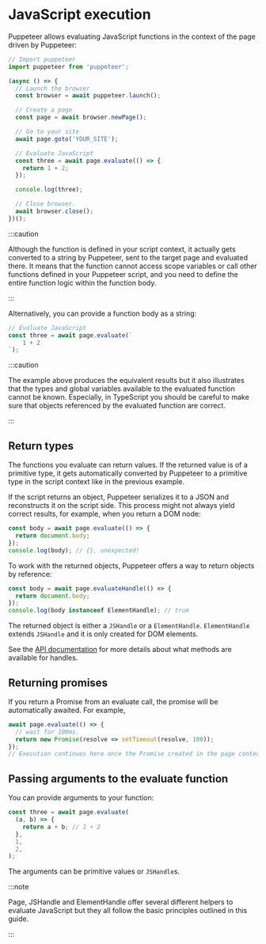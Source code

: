 # JavaScript execution

Puppeteer allows evaluating JavaScript functions in the context of the page
driven by Puppeteer:

```ts
// Import puppeteer
import puppeteer from 'puppeteer';

(async () => {
  // Launch the browser
  const browser = await puppeteer.launch();

  // Create a page
  const page = await browser.newPage();

  // Go to your site
  await page.goto('YOUR_SITE');

  // Evaluate JavaScript
  const three = await page.evaluate(() => {
    return 1 + 2;
  });

  console.log(three);

  // Close browser.
  await browser.close();
})();
```

:::caution

Although the function is defined in your script context, it actually gets
converted to a string by Puppeteer, sent to the target page and evaluated there.
It means that the function cannot access scope variables or call other functions
defined in your Puppeteer script, and you need to define the entire function
logic within the function body.

:::

Alternatively, you can provide a function body as a string:

```ts
// Evaluate JavaScript
const three = await page.evaluate(`
    1 + 2
`);
```

:::caution

The example above produces the equivalent results but it also illustrates that
the types and global variables available to the evaluated function cannot be
known. Especially, in TypeScript you should be careful to make sure that objects
referenced by the evaluated function are correct.

:::

## Return types

The functions you evaluate can return values. If the returned value is of a
primitive type, it gets automatically converted by Puppeteer to a primitive type
in the script context like in the previous example.

If the script returns an object, Puppeteer serializes it to a JSON and
reconstructs it on the script side. This process might not always yield correct
results, for example, when you return a DOM node:

```ts
const body = await page.evaluate(() => {
  return document.body;
});
console.log(body); // {}, unexpected!
```

To work with the returned objects, Puppeteer offers a way to return objects by reference:

```ts
const body = await page.evaluateHandle(() => {
  return document.body;
});
console.log(body instanceof ElementHandle); // true
```

The returned object is either a `JSHandle` or a `ElementHandle`. `ElementHandle`
extends `JSHandle` and it is only created for DOM elements.

See the [API documentation](https://pptr.dev/api) for more details about what methods are available for handles.

## Returning promises

If you return a Promise from an evaluate call, the promise will be automatically
awaited. For example,

```ts
await page.evaluate(() => {
  // wait for 100ms.
  return new Promise(resolve => setTimeout(resolve, 100));
});
// Execution continues here once the Promise created in the page context resolves.
```

## Passing arguments to the evaluate function

You can provide arguments to your function:

```ts
const three = await page.evaluate(
  (a, b) => {
    return a + b; // 1 + 2
  },
  1,
  2,
);
```

The arguments can be primitive values or `JSHandle`s.

:::note

Page, JSHandle and ElementHandle offer several different helpers to evaluate
JavaScript but they all follow the basic principles outlined in this guide.

:::
